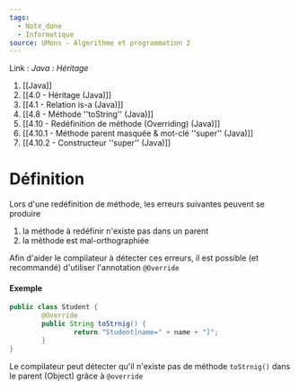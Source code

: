 ```yaml
---
tags:
  - Note_done
  - Informatique
source: UMons - Algorithme et programmation 2
---
```


Link :
_Java : Héritage_
1. [[Java]]
2. [[4.0 - Héritage (Java)]]
3. [[4.1 - Relation is-a (Java)]]
4. [[4.8 - Méthode ''toString'' (Java)]]
5. [[4.10 - Redéfinition de méthode (Overriding) (Java)]]
6. [[4.10.1 - Méthode parent masquée & mot-clé ''super'' (Java)]]
7. [[4.10.2 - Constructeur ''super'' (Java)]]

# Définition
Lors d'une redéfinition de méthode, les erreurs suivantes peuvent se produire 
1. la méthode à redéfinir n'existe pas dans un parent 
2. la méthode est mal-orthographiée 

Afin d'aider le compilateur à détecter ces erreurs, il est possible (et recommandé) d'utiliser l'annotation `@Override`
#### Exemple
```java
public class Student { 
		@Override 
		public String toStrnig() { 
				return "Student[name=" + name + "]"; 
		} 
}
```
Le compilateur peut détecter qu'il n'existe pas de méthode `toStrnig()` dans le parent (Object) grâce à `@override`
